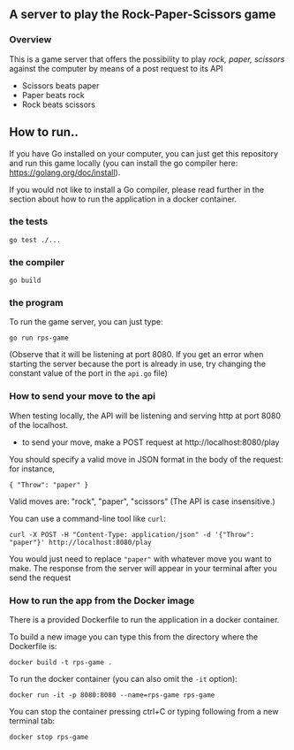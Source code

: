 ## A server to play the Rock-Paper-Scissors game

### Overview

This is a game server that offers the possibility to play _rock, paper, scissors_ against the computer by means of a post request to its API

- Scissors beats paper
- Paper beats rock
- Rock beats scissors

## How to run..

If you have Go installed on your computer, you can just get this repository and run this game locally (you can install the go compiler here: https://golang.org/doc/install).

If you would not like to install a Go compiler, please read further in the section about how to run the application in a docker container. 

###  the tests

`go test ./...`

###  the compiler

`go build`

###  the program

To run the game server, you can just type:

`go run rps-game`

(Observe that it will be listening at port 8080. If you get an error when starting the server because the port is already in use, try changing the constant value of the port in the `api.go` file)

### How to send your move to the api

When testing locally, the API will be listening and serving http at port 8080 of the localhost.

- to send your move, make a POST request at http://localhost:8080/play

You should specify a valid move in JSON format in the body of the request: for instance,

`{
"Throw": "paper"
}`

Valid moves are: "rock", "paper", "scissors" (The API is case insensitive.)

You can use a command-line tool like `curl`:

`curl -X POST -H "Content-Type: application/json" -d '{"Throw": "paper"}' http://localhost:8080/play`

You would just need to replace `"paper"` with whatever move you want to make. The response from the server will appear in your terminal after you send the request

### How to run the app from the Docker image

There is a provided Dockerfile to run the application in a docker container.

To build a new image you can type this from the directory where the Dockerfile is:

`docker build -t rps-game .`

To run the docker container (you can also omit the `-it` option):

`docker run -it -p 8080:8080 --name=rps-game rps-game`

You can stop the container pressing ctrl+C or typing following from a new terminal tab:

`docker stop rps-game`
